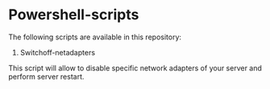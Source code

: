 # Powershell-scripts

The following scripts are available in this repository:

1) Switchoff-netadapters

This script will allow to disable specific network adapters of your server and perform server restart.
